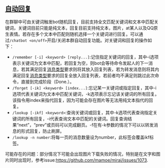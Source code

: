 ## [自动回复](src/main/kotlin/ChatBot.kt)

在群聊中可由关键词触发bot随机回复，目前支持全文匹配关键词和文本中匹配关键词，关键词目前只能是纯文本，回复目前支持<a id = "ReplyType">纯文本，图片，at某人以及QQ原生表情</a>。若存在多个文本中匹配则随机选择一个关键词进行回复。可以通过`/chatbot <on/off>`开启/关闭本群自动回复功能。对关键词和回复的操作如下：

- `/remember [-i] <keyword> [reply...]`:记住指定关键词的回复，其中-i选项表示关键词为文本中匹配，若回复为空，则bot会等待命令发起人的下一消息，若其满足回复[消息类型](#ReplyType)要求则将其放入回复列表，若为转发消息则将其内满足回复[消息类型](#ReplyType)要求的回复全放入回复列表，若前者均不满足则跳过此次命令，直接到完成阶段（Done.）。
- `/forget [-ik] <keyword> [index...]`:忘记某一关键词或指定回复，其中-i选项代表关键词为文本中匹配关键词，-k选项表示忘记该关键词的所有回复。该指令用index来指代回复，因为可能会存在图片等无法用纯文本指代的回复。
- `/lookup [-ikf] <keyword>`:查询关键词或回复，其中-k选项代表查询指定关键词的所有回复，-i代表查询文本中匹配的关键词。回复查询结果“next”，“prev”或页码可以完成翻页。-f在有-k参数的情况下可以以转发消息的形式回复，防止刷屏。
- `/lookup -n number`:将每一页的消息数量设为number，此标签会覆盖ikf标签。

可能存在的问题：部分情况下可能会出现图片下载失败的情况，特别是在文字和图片同时出现时，参考issue:<https://github.com/mamoe/mirai/issues/1073>.